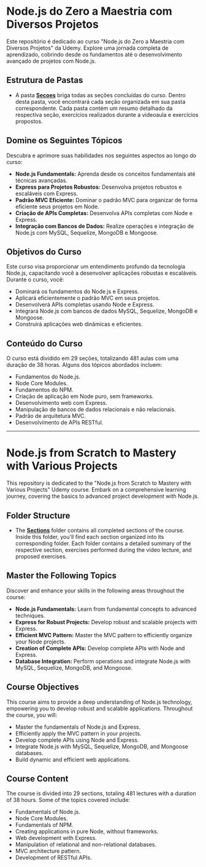 # Node.js do Zero a Maestria com Diversos Projetos

Este repositório é dedicado ao curso "Node.js do Zero a Maestria com Diversos Projetos" da Udemy. Explore uma jornada completa de aprendizado, cobrindo desde os fundamentos até o desenvolvimento avançado de projetos com Node.js.

## Estrutura de Pastas

- A pasta **[Secoes](./SECOES/)** briga todas as seções concluídas do curso. Dentro desta pasta, você encontrará cada seção organizada em sua pasta correspondente. Cada pasta contém um resumo detalhado da respectiva seção, exercícios realizados durante a videoaula e exercícios propostos.
## Domine os Seguintes Tópicos

Descubra e aprimore suas habilidades nos seguintes aspectos ao longo do curso:

- **Node.js Fundamentals:** Aprenda desde os conceitos fundamentais até técnicas avançadas.
- **Express para Projetos Robustos:** Desenvolva projetos robustos e escaláveis com Express.
- **Padrão MVC Eficiente:** Dominar o padrão MVC para organizar de forma eficiente seus projetos em Node.
- **Criação de APIs Completas:** Desenvolva APIs completas com Node e Express.
- **Integração com Bancos de Dados:** Realize operações e integração de Node.js com MySQL, Sequelize, MongoDB e Mongoose.

## Objetivos do Curso

Este curso visa proporcionar um entendimento profundo da tecnologia Node.js, capacitando você a desenvolver aplicações robustas e escaláveis. Durante o curso, você:

- Dominará os fundamentos do Node.js e Express.
- Aplicará eficientemente o padrão MVC em seus projetos.
- Desenvolverá APIs completas usando Node e Express.
- Integrará Node.js com bancos de dados MySQL, Sequelize, MongoDB e Mongoose.
- Construirá aplicações web dinâmicas e eficientes.

## Conteúdo do Curso

O curso está dividido em 29 seções, totalizando 481 aulas com uma duração de 38 horas. Alguns dos tópicos abordados incluem:

- Fundamentos do Node.js.
- Node Core Modules.
- Fundamentos do NPM.
- Criação de aplicação em Node puro, sem frameworks.
- Desenvolvimento web com Express.
- Manipulação de bancos de dados relacionais e não relacionais.
- Padrão de arquitetura MVC.
- Desenvolvimento de APIs RESTful.

***

# Node.js from Scratch to Mastery with Various Projects

This repository is dedicated to the "Node.js from Scratch to Mastery with Various Projects" Udemy course. Embark on a comprehensive learning journey, covering the basics to advanced project development with Node.js.

## Folder Structure

- The **[Sections](./SECOES/)** folder contains all completed sections of the course. Inside this folder, you'll find each section organized into its corresponding folder. Each folder contains a detailed summary of the respective section, exercises performed during the video lecture, and proposed exercises.

## Master the Following Topics

Discover and enhance your skills in the following areas throughout the course:

- **Node.js Fundamentals:** Learn from fundamental concepts to advanced techniques.
- **Express for Robust Projects:** Develop robust and scalable projects with Express.
- **Efficient MVC Pattern:** Master the MVC pattern to efficiently organize your Node projects.
- **Creation of Complete APIs:** Develop complete APIs with Node and Express.
- **Database Integration:** Perform operations and integrate Node.js with MySQL, Sequelize, MongoDB, and Mongoose.

## Course Objectives

This course aims to provide a deep understanding of Node.js technology, empowering you to develop robust and scalable applications. Throughout the course, you will:

- Master the fundamentals of Node.js and Express.
- Efficiently apply the MVC pattern in your projects.
- Develop complete APIs using Node and Express.
- Integrate Node.js with MySQL, Sequelize, MongoDB, and Mongoose databases.
- Build dynamic and efficient web applications.

## Course Content

The course is divided into 29 sections, totaling 481 lectures with a duration of 38 hours. Some of the topics covered include:

- Fundamentals of Node.js.
- Node Core Modules.
- Fundamentals of NPM.
- Creating applications in pure Node, without frameworks.
- Web development with Express.
- Manipulation of relational and non-relational databases.
- MVC architecture pattern.
- Development of RESTful APIs.
